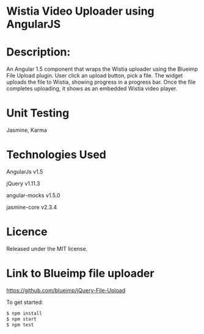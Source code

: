 # Wistia Video Uploader using AngularJS

# Description:
 An Angular 1.5 component that wraps the Wistia uploader using the Blueimp File Upload plugin.
 User click an upload button, pick a file.
 The widget uploads the file to Wistia, showing progress in a progress bar.
 Once the file completes uploading, it shows as an embedded Wistia video player.

# Unit Testing
Jasmine, Karma

# Technologies Used

AngularJs v1.5

jQuery v1.11.3

angular-mocks v1.5.0

jasmine-core v2.3.4

# Licence 
Released under the MIT license.

# Link to Blueimp file uploader
https://github.com/blueimp/jQuery-File-Upload

To get started:

```bash
$ npm install
$ npm start
$ npm test
```
